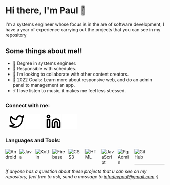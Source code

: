 # Hi there, I'm Paul 👋 

I'm a systems engineer whose focus is in the are of software development, I have a year of experience carrying out the projects that you can see in my repository

## Some things about me!!

- 🔭 Degree in systems engineer.
- 🌱 Responsible with schedules.
- 👯 I’m looking to collaborate with other content creators.
- 🥅 2022 Goals: Learn more about responsive web, and do an admin panel to management an app.
- ⚡ I love listen to music, it makes me feel less stressed.

### Connect with me:

&nbsp;&nbsp;
[![website](./img/twitter-light.svg)](https://twitter.com/PaulGuillenAcu1#gh-light-mode-only)
[![website](./img/twitter-dark.svg)](https://twitter.com/PaulGuillenAcu1#gh-dark-mode-only)
&nbsp;&nbsp;
[![website](./img/linkedin-light.svg)](https://www.linkedin.com/in/paul-guillen-acu%C3%B1a-61ab9319a/#gh-light-mode-only)
[![website](./img/linkedin-dark.svg)](https://www.linkedin.com/in/paul-guillen-acu%C3%B1a-61ab9319a/#gh-dark-mode-only)
&nbsp;&nbsp;


### Languages and Tools:

<img align="left" alt="Android" width="42px" src="https://www.pinclipart.com/picdir/big/542-5422938_android-studio-icon-android-studio-new-icon-clipart.png" style="padding-right:2px;"/>
<img align="left" alt="Java" width="42px" src="https://brandslogos.com/wp-content/uploads/images/large/java-logo-1.png"  style="padding-right:10px;"/>
<img align="left" alt="Kotlin" width="42px" src="https://miro.medium.com/max/440/1*0WiowS1xHwISJnLX3Hs05g.png" style="padding-right:10px;" />
<img align="left" alt="Firebase" width="42px" src="https://www.gameartguppy.com/wp-content/uploads/2019/04/mascot_firebase-logo.png" style="padding-right:10px;" />
<img align="left" alt="CSS3" width="42px" src="https://cdn.jsdelivr.net/gh/devicons/devicon/icons/css3/css3-original.svg" style="padding-right:10px;" />
<img align="left" alt="HTML" width="42px" src="https://cdn.jsdelivr.net/gh/devicons/devicon/icons/html5/html5-original.svg" style="padding-right:10px;" />
<img align="left" alt="JavaScript" width="42px" src="https://cdn.jsdelivr.net/gh/devicons/devicon/icons/javascript/javascript-original.svg" style="padding-right:10px;"/>
<img align="left" alt="PgAdmin" width="42px" src="https://upload.wikimedia.org/wikipedia/commons/thumb/2/29/Postgresql_elephant.svg/640px-Postgresql_elephant.svg.png" style="padding-right:10px;"/>
<img align="left" alt="GitHub" width="42px" src="https://user-images.githubusercontent.com/3369400/139447912-e0f43f33-6d9f-45f8-be46-2df5bbc91289.png" style="padding-right:10px;" />
<br />
<br />

---
_If anyone has a question about these projects that u can see on my repository, feel free to ask, send a message to infodevpaul@gmail.com :)_
